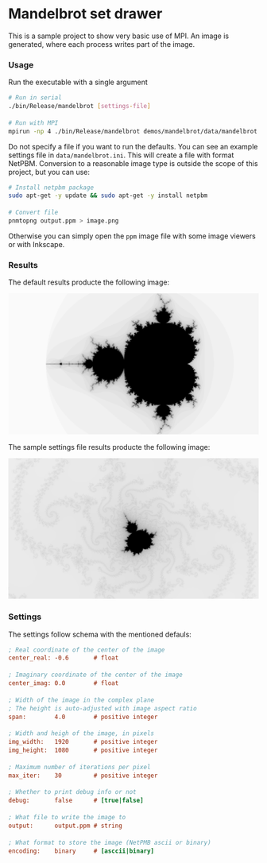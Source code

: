 # Mandelbrot set drawer

This is a sample project to show very basic use of MPI. An image is generated, where each process writes part of the image.


### Usage
Run the executable with a single argument
```bash
# Run in serial
./bin/Release/mandelbrot [settings-file]

# Run with MPI
mpirun -np 4 ./bin/Release/mandelbrot demos/mandelbrot/data/mandelbrot.ini [settings-file]
```
Do not specify a file if you want to run the defaults. You can see an example settings file in `data/mandelbrot.ini`.
This will create a file with format NetPBM. Conversion to a reasonable image type is outside the scope of this project,
but you can use:

```bash
# Install netpbm package
sudo apt-get -y update && sudo apt-get -y install netpbm

# Convert file
pnmtopng output.ppm > image.png
```

Otherwise you can simply open the `ppm` image file with some image viewers or with Inkscape.

### Results

The default results producte the following image:

![image](data/defaults.png)

The sample settings file results producte the following image:

![image](data/sample.png)

### Settings
The settings follow schema with the mentioned defauls:
```ini
; Real coordinate of the center of the image
center_real: -0.6       # float

; Imaginary coordinate of the center of the image
center_imag: 0.0        # float

; Width of the image in the complex plane
; The height is auto-adjusted with image aspect ratio
span:        4.0        # positive integer

; Width and heigh of the image, in pixels
img_width:   1920       # positive integer
img_height:  1080       # positive integer

; Maximum number of iterations per pixel
max_iter:    30         # positive integer

; Whether to print debug info or not
debug:       false      # [true|false]

; What file to write the image to
output:      output.ppm # string

; What format to store the image (NetPMB ascii or binary)
encoding:    binary     # [asccii|binary]
```
